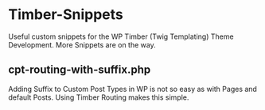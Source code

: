 # Timber-Snippets

Useful custom snippets for the WP Timber (Twig Templating) Theme Development.
More Snippets are on the way.

## cpt-routing-with-suffix.php
Adding Suffix to Custom Post Types in WP is not so easy as with Pages and default Posts. 
Using Timber Routing makes this simple.
